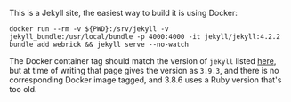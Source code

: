 This is a Jekyll site, the easiest way to build it is using Docker:

```
docker run --rm -v ${PWD}:/srv/jekyll -v jekyll_bundle:/usr/local/bundle -p 4000:4000 -it jekyll/jekyll:4.2.2 bundle add webrick && jekyll serve --no-watch
```

The Docker container tag should match the version of `jekyll` listed [here](https://pages.github.com/versions/), but at time of writing that page gives the version as `3.9.3`, and there is no corresponding Docker image tagged, and 3.8.6 uses a Ruby version that's too old.
